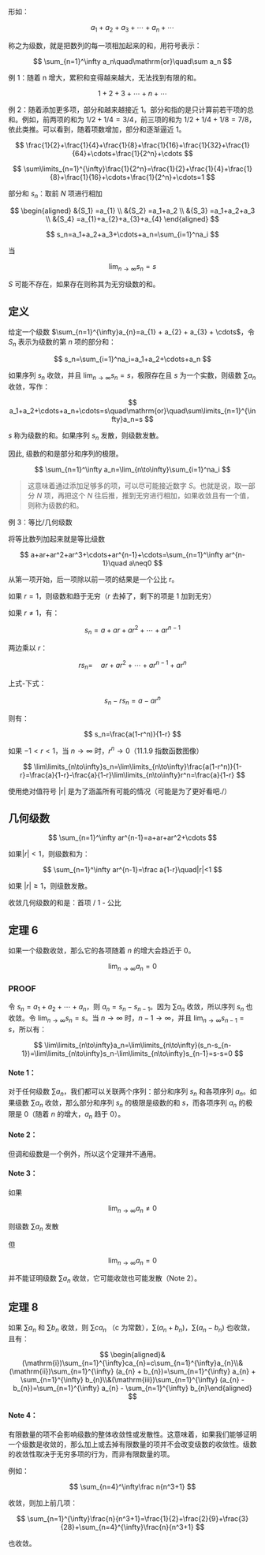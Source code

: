 形如：

$$
a_1+a_2+a_3+\cdots+a_n+\cdots 
$$

称之为级数，就是把数列的每一项相加起来的和，用符号表示：

$$
\sum_{n=1}^\infty a_n\quad\mathrm{or}\quad\sum a_n
$$

例 1：随着 n 增大，累积和变得越来越大，无法找到有限的和。

$$
1+2+3+\cdots+n+\cdots 
$$


例 2：随着添加更多项，部分和越来越接近 1。部分和指的是只计算前若干项的总和。例如，前两项的和为 $1/2 + 1/4 = 3/4$，前三项的和为 $1/2 + 1/4 + 1/8 = 7/8$，依此类推。可以看到，随着项数增加，部分和逐渐逼近 1。

$$
\frac{1}{2}+\frac{1}{4}+\frac{1}{8}+\frac{1}{16}+\frac{1}{32}+\frac{1}{64}+\cdots+\frac{1}{2^n}+\cdots 
$$

$$
\sum\limits_{n=1}^{\infty}\frac{1}{2^n}=\frac{1}{2}+\frac{1}{4}+\frac{1}{8}+\frac{1}{16}+\cdots+\frac{1}{2^n}+\cdots=1
$$

部分和 $s_n$：取前 $N$ 项进行相加

$$
\begin{aligned}
&{S_1} =a_{1} \\
&{S_2} =a_1+a_2 \\
&{S_3} =a_1+a_2+a_3 \\
&{S_4} =a_{1}+a_{2}+a_{3}+a_{4} 
\end{aligned}
$$

$$
s_n=a_1+a_2+a_3+\cdots+a_n=\sum_{i=1}^na_i
$$

当

$$
\lim_{n\to\infty}s_n=s
$$

$S$ 可能不存在，如果存在则称其为无穷级数的和。

## 定义
给定一个级数 $\sum_{n=1}^{\infty}a_{n}=a_{1} + a_{2} + a_{3} + \cdots$，令 $S_n$ 表示为级数的第 $n$ 项的部分和：

$$
s_n=\sum_{i=1}^na_i=a_1+a_2+\cdots+a_n
$$

如果序列 $s_n$ 收敛，并且 $\lim_{n\to\infty}s_n=s$，极限存在且 $s$ 为一个实数，则级数 $\sum a_n$ 收敛，写作：

$$
a_1+a_2+\cdots+a_n+\cdots=s\quad\mathrm{or}\quad\sum\limits_{n=1}^{\infty}a_n=s
$$

$s$ 称为级数的和。如果序列 $s_n$ 发散，则级数发散。

因此, 级数的和是部分和序列的极限。

$$
\sum_{n=1}^\infty a_n=\lim_{n\to\infty}\sum_{i=1}^na_i
$$

> 这意味着通过添加足够多的项，可以尽可能接近数字 $S$。也就是说，取一部分 $N$ 项，再把这个 $N$ 往后推，推到无穷进行相加，如果收敛且有一个值，则称为级数的和。

例 3：等比/几何级数

将等比数列加起来就是等比级数

$$
a+ar+ar^2+ar^3+\cdots+ar^{n-1}+\cdots=\sum_{n=1}^\infty ar^{n-1}\quad a\neq0
$$

从第一项开始，后一项除以前一项的结果是一个公比 r。

如果 $r=1$，则级数和趋于无穷（$r$ 去掉了，剩下的项是 1 加到无穷）

如果 $r≠1$，有：

$$
s_n=a+ar+ar^2+\cdots+ar^{n-1}
$$

两边乘以 $r$：

$$
rs_n=\quad ar+ar^2+\cdots+ar^{n-1}+ar^n
$$

上式-下式：

$$
s_n-rs_n=a-ar^n
$$

则有：

$$
s_n=\frac{a(1-r^n)}{1-r}
$$

如果 $-1 < r < 1$，当 $n\to\infty$ 时，$r^n\to 0$（11.1.9 指数函数图像）

$$
\lim\limits_{n\to\infty}s_n=\lim\limits_{n\to\infty}\frac{a(1-r^n)}{1-r}=\frac{a}{1-r}-\frac{a}{1-r}\lim\limits_{n\to\infty}r^n=\frac{a}{1-r}
$$

使用绝对值符号 |r| 是为了涵盖所有可能的情况（可能是为了更好看吧./）

## 几何级数

$$
\sum_{n=1}^\infty ar^{n-1}=a+ar+ar^2+\cdots 
$$

如果$|r|<1$，则级数和为：

$$
\sum_{n=1}^\infty ar^{n-1}=\frac a{1-r}\quad|r|<1
$$

如果 $|r|≥1$，则级数发散。

收敛几何级数的和是：首项 / 1 - 公比

## 定理 6
如果一个级数收敛，那么它的各项随着 $n$ 的增大会趋近于 0。

$$
\lim_{n\to\infty}a_n=0
$$

### PROOF
令 $s_n=a_1+a_2+\cdots+a_n$，则 $a_n=s_n-s_{n-1}$。因为 $\sum a_{n}$ 收敛，所以序列 $s_{n}$ 也收敛。令 $\lim_{n\to\infty}s_n=s$。当 $n\to\infty$ 时，$n - 1\to\infty$，并且 $\lim_{n\to\infty}s_{n-1}=s$，所以有：

$$
\lim\limits_{n\to\infty}a_n=\lim\limits_{n\to\infty}(s_n-s_{n-1})=\lim\limits_{n\to\infty}s_n-\lim\limits_{n\to\infty}s_{n-1}=s-s=0
$$

#### Note 1：
对于任何级数 $\sum a_{n}$，我们都可以关联两个序列：部分和序列 $s_{n}$ 和各项序列 $a_{n}$。如果级数 $\sum a_{n}$ 收敛，那么部分和序列 $s_{n}$ 的极限是级数的和 $s$，而各项序列 $a_{n}$ 的极限是 0（随着 $n$ 的增大，$a_{n}$ 趋于 0）。

#### Note 2：
但调和级数是一个例外，所以这个定理并不通用。

#### Note 3：
如果

$$
\lim_{n\to\infty}a_n\neq0
$$

则级数 $\sum a_{n}$ 发散

但

$$
\lim_{n\to\infty}a_n=0
$$

并不能证明级数 $\sum a_{n}$ 收敛，它可能收敛也可能发散（Note 2）。

## 定理 8
如果 $\sum a_{n}$ 和 $\sum b_{n}$ 收敛，则 $\sum ca_{n}$ （c 为常数），$\sum (a_{n}+b_{n})$，$\sum (a_{n}-b_{n})$ 也收敛，且有：

$$
\begin{aligned}&(\mathrm{i})\sum_{n=1}^{\infty}ca_{n}=c\sum_{n=1}^{\infty}a_{n}\\&(\mathrm{ii})\sum_{n=1}^{\infty} (a_{n} + b_{n})=\sum_{n=1}^{\infty} a_{n} + \sum_{n=1}^{\infty} b_{n}\\&(\mathrm{iii})\sum_{n=1}^{\infty} (a_{n} - b_{n})=\sum_{n=1}^{\infty} a_{n} - \sum_{n=1}^{\infty} b_{n}\end{aligned}
$$


#### Note 4：
有限数量的项不会影响级数的整体收敛性或发散性。这意味着，如果我们能够证明一个级数是收敛的，那么加上或去掉有限数量的项并不会改变级数的收敛性。级数的收敛性取决于无穷多项的行为，而非有限数量的项。

例如：

$$
\sum_{n=4}^\infty\frac n{n^3+1}
$$

收敛，则加上前几项：

$$
\sum_{n=1}^{\infty}\frac{n}{n^3+1}=\frac{1}{2}+\frac{2}{9}+\frac{3}{28}+\sum_{n=4}^{\infty}\frac{n}{n^3+1}
$$

也收敛。